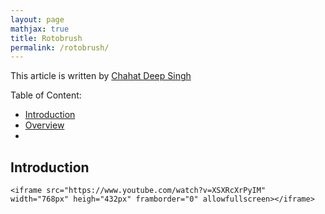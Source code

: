 ```yaml
---
layout: page
mathjax: true
title: Rotobrush
permalink: /rotobrush/
---
```


This article is written by <a href="">Chahat Deep Singh</a> 

Table of Content:

- [Introduction](#intro)
- [Overview](#overview)
- [](#)




<a href="#intro"></a>
## Introduction




<!--<div class="fig figcenter fighighlight">-->
	<iframe src="https://www.youtube.com/watch?v=XSXRcXrPyIM"
	width="768px" heigh="432px" framborder="0" allowfullscreen></iframe>
<!--</div>-->
